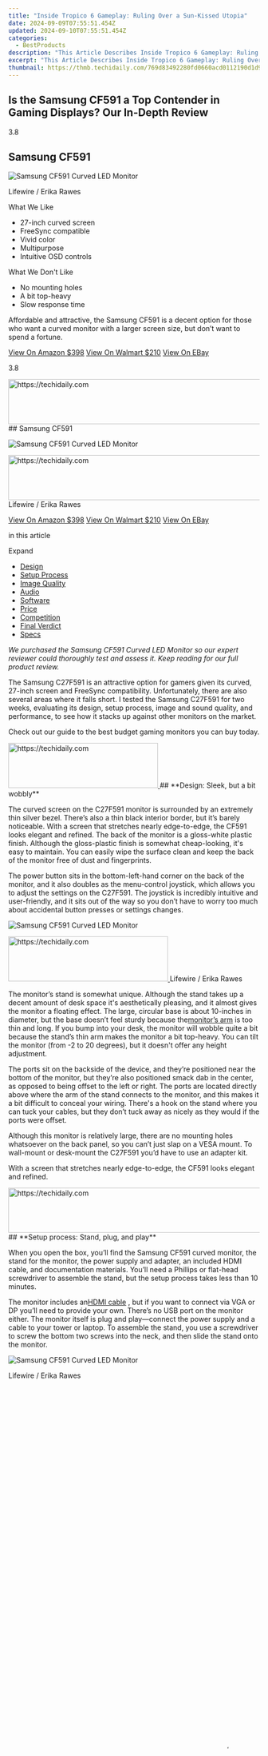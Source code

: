 ```yaml
---
title: "Inside Tropico 6 Gameplay: Ruling Over a Sun-Kissed Utopia"
date: 2024-09-09T07:55:51.454Z
updated: 2024-09-10T07:55:51.454Z
categories:
  - BestProducts
description: "This Article Describes Inside Tropico 6 Gameplay: Ruling Over a Sun-Kissed Utopia"
excerpt: "This Article Describes Inside Tropico 6 Gameplay: Ruling Over a Sun-Kissed Utopia"
thumbnail: https://thmb.techidaily.com/769d83492280fd0660acd0112190d1d990d0e4305860168c39e79719f29b2ea7.jpg
---
```


## Is the Samsung CF591 a Top Contender in Gaming Displays? Our In-Depth Review

3.8

## Samsung CF591

![Samsung CF591 Curved LED Monitor](https://www.lifewire.com/thmb/OmHqHgoYDmTOKQZ6cGSIAnutsDU=/1000x1000/filters:no_upscale():max_bytes(150000):strip_icc():format(webp)/_hero_SQ_02LW4163673-1-1d019f7095e445b9b252b4e285bc6bd9.jpg)

Lifewire / Erika Rawes

 What We Like

* 27-inch curved screen
* FreeSync compatible
* Vivid color
* Multipurpose
* Intuitive OSD controls

 What We Don't Like

* No mounting holes
* A bit top-heavy
* Slow response time

 Affordable and attractive, the Samsung CF591 is a decent option for those who want a curved monitor with a larger screen size, but don’t want to spend a fortune.

[View On Amazon $398](https://www.amazon.com/Samsung-LC27F591FDNXZA-C27F591-27-Inch-Included/dp/B01CX26VNC/?tag=lifewire-onsite-prod-20&ascsubtag=4799266%7Cnbe6cafdf94964ddc82df3fff2e7a503e00%7CB01CX26VNC) [View On Walmart $210](https://www.walmart.com/ip/SAMSUNG-27-Class-Curved-LED-1920x1080-Monitor-LC27F591FDNXZA/115603455) [View On EBay](https://www.ebay.com/p/245412570)

3.8

<!-- affiliate ads begin -->
<a href="https://ephamedtechinc.pxf.io/c/5597632/2137215/26400" target="_top" id="2137215">
  <img src="//a.impactradius-go.com/display-ad/26400-2137215" border="0" alt="https://techidaily.com" width="728" height="90"/>
</a>
<img height="0" width="0" src="https://ephamedtechinc.pxf.io/i/5597632/2137215/26400" style="position:absolute;visibility:hidden;" border="0" />
<!-- affiliate ads end -->
## Samsung CF591

![Samsung CF591 Curved LED Monitor](https://www.lifewire.com/thmb/2scOUBgylAwycO13fwQE8q4MU9Q=/450x450/filters:no_upscale():max_bytes(150000):strip_icc():format(webp)/_hero_SQ_02LW4163673-1-1d019f7095e445b9b252b4e285bc6bd9.jpg)

<!-- affiliate ads begin -->
<a href="https://appsumo.8odi.net/c/5597632/2123726/7443" target="_top" id="2123726">
  <img src="//a.impactradius-go.com/display-ad/7443-2123726" border="0" alt="https://techidaily.com" width="600" height="90"/>
</a>
<img height="0" width="0" src="https://appsumo.8odi.net/i/5597632/2123726/7443" style="position:absolute;visibility:hidden;" border="0" />
<!-- affiliate ads end -->
Lifewire / Erika Rawes

[View On Amazon $398](https://www.amazon.com/Samsung-LC27F591FDNXZA-C27F591-27-Inch-Included/dp/B01CX26VNC/?tag=lifewire-onsite-prod-20&ascsubtag=4799266%7Cnbe6cafdf94964ddc82df3fff2e7a503e00%7CB01CX26VNC) [View On Walmart $210](https://www.walmart.com/ip/SAMSUNG-27-Class-Curved-LED-1920x1080-Monitor-LC27F591FDNXZA/115603455) [View On EBay](https://www.ebay.com/p/245412570)

 in this article

 Expand

* [Design](https://www.lifewire.com/#toc-design-sleek-but-a-bit-wobbly)
* [Setup Process](https://www.lifewire.com/#toc-setup-process-stand-plug-and-play)
* [Image Quality](https://www.lifewire.com/#toc-image-quality-vivid-color-good-contrast)
* [Audio](https://www.lifewire.com/#toc-audio-better-than-most-monitors)
* [Software](https://www.lifewire.com/#toc-software-easy-splitting)
* [Price](https://www.lifewire.com/#toc-price-reasonable-but-not-dirt-cheap)
* [Competition](https://www.lifewire.com/#toc-competition-a-curved-contender)
* [Final Verdict](https://www.lifewire.com/#toc-final-verdict)
* [Specs](https://www.lifewire.com/#toc-full-spec)

 _We purchased the Samsung CF591 Curved LED Monitor so our expert reviewer could thoroughly test and assess it. Keep reading for our full product review._

 The Samsung C27F591 is an attractive option for gamers given its curved, 27-inch screen and FreeSync compatibility. Unfortunately, there are also several areas where it falls short. I tested the Samsung C27F591 for two weeks, evaluating its design, setup process, image and sound quality, and performance, to see how it stacks up against other monitors on the market.

 Check out our guide to the best budget gaming monitors you can buy today.

<!-- affiliate ads begin -->
<a href="https://aligracehair.sjv.io/c/5597632/2135400/19272" target="_top" id="2135400">
  <img src="//a.impactradius-go.com/display-ad/19272-2135400" border="0" alt="https://techidaily.com" width="300" height="90"/>
</a>
<img height="0" width="0" src="https://aligracehair.sjv.io/i/5597632/2135400/19272" style="position:absolute;visibility:hidden;" border="0" />
<!-- affiliate ads end -->
## **Design: Sleek, but a bit wobbly**

 The curved screen on the C27F591 monitor is surrounded by an extremely thin silver bezel. There’s also a thin black interior border, but it’s barely noticeable. With a screen that stretches nearly edge-to-edge, the CF591 looks elegant and refined. The back of the monitor is a gloss-white plastic finish. Although the gloss-plastic finish is somewhat cheap-looking, it's easy to maintain. You can easily wipe the surface clean and keep the back of the monitor free of dust and fingerprints.

 The power button sits in the bottom-left-hand corner on the back of the monitor, and it also doubles as the menu-control joystick, which allows you to adjust the settings on the C27F591\. The joystick is incredibly intuitive and user-friendly, and it sits out of the way so you don’t have to worry too much about accidental button presses or settings changes.

![Samsung CF591 Curved LED Monitor](https://www.lifewire.com/thmb/6aF2msW3brcK_JTXW4APn-C3wGQ=/1500x0/filters:no_upscale():max_bytes(150000):strip_icc():format(webp)/02LW4163673-3-ae16d6d969574c7d87002351f6de3f19.jpg)

<!-- affiliate ads begin -->
<a href="https://aligracehair.sjv.io/c/5597632/2135415/19272" target="_top" id="2135415">
  <img src="//a.impactradius-go.com/display-ad/19272-2135415" border="0" alt="https://techidaily.com" width="320" height="90"/>
</a>
<img height="0" width="0" src="https://aligracehair.sjv.io/i/5597632/2135415/19272" style="position:absolute;visibility:hidden;" border="0" />
<!-- affiliate ads end -->
 Lifewire / Erika Rawes

 The monitor’s stand is somewhat unique. Although the stand takes up a decent amount of desk space it's aesthetically pleasing, and it almost gives the monitor a floating effect. The large, circular base is about 10-inches in diameter, but the base doesn’t feel sturdy because the[monitor’s arm](https://www.lifewire.com/best-monitor-arms-4153781) is too thin and long. If you bump into your desk, the monitor will wobble quite a bit because the stand’s thin arm makes the monitor a bit top-heavy. You can tilt the monitor (from -2 to 20 degrees), but it doesn't offer any height adjustment.

 The ports sit on the backside of the device, and they’re positioned near the bottom of the monitor, but they’re also positioned smack dab in the center, as opposed to being offset to the left or right. The ports are located directly above where the arm of the stand connects to the monitor, and this makes it a bit difficult to conceal your wiring. There's a hook on the stand where you can tuck your cables, but they don’t tuck away as nicely as they would if the ports were offset.

 Although this monitor is relatively large, there are no mounting holes whatsoever on the back panel, so you can’t just slap on a VESA mount. To wall-mount or desk-mount the C27F591 you’d have to use an adapter kit.

 With a screen that stretches nearly edge-to-edge, the CF591 looks elegant and refined.

<!-- affiliate ads begin -->
<a href="https://ursime.pxf.io/c/5597632/2136536/16384" target="_top" id="2136536">
  <img src="//a.impactradius-go.com/display-ad/16384-2136536" border="0" alt="https://techidaily.com" width="728" height="90"/>
</a>
<img height="0" width="0" src="https://ursime.pxf.io/i/5597632/2136536/16384" style="position:absolute;visibility:hidden;" border="0" />
<!-- affiliate ads end -->
## **Setup process: Stand, plug, and play**

 When you open the box, you’ll find the Samsung CF591 curved monitor, the stand for the monitor, the power supply and adapter, an included HDMI cable, and documentation materials. You’ll need a Phillips or flat-head screwdriver to assemble the stand, but the setup process takes less than 10 minutes.

 The monitor includes an[HDMI cable](https://www.lifewire.com/hdmi-facts-high-definition-multimedia-interface-1847337) , but if you want to connect via VGA or DP you’ll need to provide your own. There’s no USB port on the monitor either. The monitor itself is plug and play—connect the power supply and a cable to your tower or laptop. To assemble the stand, you use a screwdriver to screw the bottom two screws into the neck, and then slide the stand onto the monitor.

![Samsung CF591 Curved LED Monitor](https://www.lifewire.com/thmb/14Ly_ys32O4szMDSlyOTtWSOH4I=/1500x0/filters:no_upscale():max_bytes(150000):strip_icc():format(webp)/02LW4163673-4-3b8660ffba364bcabb2d095854005f4c.jpg)

 Lifewire / Erika Rawes

<!-- affiliate ads begin -->
<span id="1834903">
					<video width="864" height="1536" style="cursor:pointer"
           poster="//a.impactradius-go.com/display-clicktoplayimage/1834903.png"
           onclick="if(!this.playClicked){this.play();this.setAttribute('controls',true);this.playClicked=true;}">
	   <source src="//a.impactradius-go.com/display-ad/16836-1834903">
	   <img src="//a.impactradius-go.com/display-clicktoplayimage/1834903.png" style="border: none; height: 100%; width: 100%; object-fit: contain">
	</video>
	<div style="width:540px;text-align:center"><a href="javascript:window.open(decodeURIComponent('https%3A%2F%2F25home.pxf.io%2Fc%2F5597632%2F1834903%2F16836'), '_blank');void(0);">Click here</a></div>
</span>
<img height="0" width="0" src="https://imp.pxf.io/i/5597632/1834903/16836" style="position:absolute;visibility:hidden;" border="0" />
<!-- affiliate ads end -->
## **Image Quality: Vivid color, good contrast**

 Adding in FreeSync and a game mode doesn’t necessarily mean the peripheral is viable as a gaming monitor, but the C27F591 performs well with most PC and console titles. I noticed the slightest bit of color distortion on first-person shooters, but it was pretty mild. I also saw some ghosting with Mortal Kombat 11 and Forza Horizon 4 (that doesn’t typically occur on my Acer Predator XB1).

 Overall, the monitor has a crisp and clear picture, in spite of its less than impressive max resolution of 1920 x 1080\. The refresh rate of 60 Hz is fair, and the monitor’s 4-ms response time isn’t exactly head-turning. But this is a VA monitor, so I expected a slower response time. You can overclock it (up to about 72 Hz), and there are settings right within the OSD that let you adjust the response time (between standard, fast, or fastest), although cranking the setting up may be more trouble than it's worth for most games because you may start to notice some latency. The VA panel has Freesync, so if you have a compatible (AMD) graphics card, this can help reduce the stuttering and screen tearing that can result when your graphics card is sending frames at a faster rate than your monitor can process.

 The monitor has a crisp and clear picture, in spite of its less than impressive max resolution of 1920 x 1080.

 The best-curved monitors have just enough curvature to enhance viewing angles, but not so much that it causes distortion. The C27F591 has a curvature of 1,800R. The curvature is subtle, yet present enough to provide those better viewing angles. With a 3000:1 contrast ratio and about 119 percent support of the RGB color gamut, the color is vibrant and the dark tones are surprisingly rich. It also has different brightness modes for viewing movies, basic use, or for enhancing contrast. There’s a game mode, which optimizes the settings for console and PC gaming, and you can also take advantage of settings like eco mode and eye saver mode.

## **Audio: Better than most monitors**

 Samsung’s CF591 monitor has sufficient sound quality for both movies and gaming. The speakers are located on the back lower portion of the monitor, with one speaker on each side of the arm. With the dual five-watt stereo speakers built-in, the sound gets pretty loud, but it lacks fullness at louder volumes. The treble and mid-tones are distinct, but the bass is shallow. When you change the sound from the standard mode to music mode or movie mode, it enhances the bass slightly, but the bass isn't punchy in any of the sound modes. On the plus side, speech comes through very clearly, and the speakers rival those in some of the best computer monitors in this price range. There’s also an audio jack for connecting an external speaker. You can connect a pair of headphones for gaming/whenever you don’t want to disturb the people around you.

![Samsung CF591 Curved LED Monitor](https://www.lifewire.com/thmb/fpQ3bucJ6PBbUNDMn9-c_NhKkp4=/1500x0/filters:no_upscale():max_bytes(150000):strip_icc():format(webp)/02LW4163673-2-70dae79d29794b7699b1413d15361f1a.jpg)

<!-- affiliate ads begin -->
<a href="https://ephamedtechinc.pxf.io/c/5597632/2137218/26400" target="_top" id="2137218">
  <img src="//a.impactradius-go.com/display-ad/26400-2137218" border="0" alt="https://techidaily.com" width="728" height="90"/>
</a>
<img height="0" width="0" src="https://ephamedtechinc.pxf.io/i/5597632/2137218/26400" style="position:absolute;visibility:hidden;" border="0" />
<!-- affiliate ads end -->
 Lifewire / Erika Rawes

## **Software: Easy splitting**

 The incredibly clumsily named Easy Setting Box SW is downloadable screen-splitting software available for the CF591 that lets you arrange and rearrange your windows quickly and easily. You can choose a template indicating the manner in which you want your windows arranged, and when you open multiple windows, you’ll be able to see them all simultaneously. The software is pretty basic, but it does the job well, and it's especially helpful if you’re using the monitor for work.

 The CF591 serves well as a productivity monitor. If you typically use three screens at work, you can easily knock it down to two because of the large size and screen splitting allow you to manage more tasks.

<!-- affiliate ads begin -->
<a href="https://ephamedtechinc.pxf.io/c/5597632/2136619/26400" target="_top" id="2136619">
  <img src="//a.impactradius-go.com/display-ad/26400-2136619" border="0" alt="https://techidaily.com" width="728" height="90"/>
</a>
<img height="0" width="0" src="https://ephamedtechinc.pxf.io/i/5597632/2136619/26400" style="position:absolute;visibility:hidden;" border="0" />
<!-- affiliate ads end -->
## **Price: Reasonable, but not dirt cheap**

 The Samsung C27F591 has been on the market for a few years now, so the price has dropped a bit since it was first released. We’ve seen the monitor on sale for between $220 and $270.

## **Competition: A curved contender**

**Acer ED3** (view on[Amazon](https://www.amazon.com/Acer-Widescreen-Monitor-Display-2560x1440/dp/B07MSK7VX7/?tag=lifewire-onsite-prod-20&ascsubtag=4799266%7Cnbe6cafdf94964ddc82df3fff2e7a503e00%7C) **):** Acer’s ED3 monitors are also FreeSync compatible, and you can find an Acer ED3 monitor with similar pricing and specifications. Like the Samsung C27F591, the Acer ED273 monitor has a 27-inch display, 1920 x 1080 resolution, a 4-ms response time, and 178 degree horizontal and vertical viewing angles. While the ED273 has a faster refresh rate of 75 Hz, it only has 3-watt speakers (instead of 5-watt speakers like the Samsung C27F591). The Samsung C27F591 also has a more unique design than the Acer ED273.

**Samsung CF390** (view on[Amazon](https://www.amazon.com/Samsung-27-inch-Business-C27F390FHN-LED-Lit/dp/B01IPHVFUI/?tag=lifewire-onsite-prod-20&ascsubtag=4799266%7Cnbe6cafdf94964ddc82df3fff2e7a503e00%7C) )**:** Samsung’s CF390 monitor retails for under $200 for a 24-inch screen size, and it looks similar to the CF591 at first glance. It has the same resolution, curvature, response time, and viewing angles as the CF591\. It even has a similar-looking stand. However, in addition to its smaller screen size, it also has a different color scheme, and the back has mounting holes.

 Final Verdict

 **The Samsung CF591 is an attractive monitor with a vibrant, curved display.**

 The monitor’s response time and refresh rates leave something to be desired, but the addition of FreeSync helps ensure a tear-free, stutter-free picture. Overall, the CF591 performs well and provides a quality experience for those using the monitor for gaming, productivity, or everyday use.

## Specs

* Product Name  CF591
* Product Brand  Samsung
* SKU  5044701
* Price  $269.99
* Product Dimensions  24.18 x 10.64 x 18 in.
* Warranty  One year
* Compatibility  FreeSync
* OS Compatibility  Mac, Windows
* Screen Size  27 inches
* Screen curvature  1800R
* Screen Resolution  1920 x 1080
* Aspect ratio  16:9
* Refresh Rate  60 Hz
* Horizontal viewing angle  178 degrees
* Vertical viewing angle  178 degrees
* Response Time  4 ms
* Contrast ratio  3,000:1
* Brightness  250 nits
* Ports  HDMI, VGA, DisplayPort, Audio in, Headphone Out
* Speakers  2 x 5-watt stereo speakers
* Connectivity Options  HDMI, VGA, DP
* Typical Power Consumption  36W


<ins class="adsbygoogle"
     style="display:block"
     data-ad-format="autorelaxed"
     data-ad-client="ca-pub-7571918770474297"
     data-ad-slot="1223367746"></ins>



<ins class="adsbygoogle"
     style="display:block"
     data-ad-client="ca-pub-7571918770474297"
     data-ad-slot="8358498916"
     data-ad-format="auto"
     data-full-width-responsive="true"></ins>


